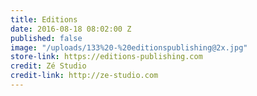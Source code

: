 ```yaml
---
title: Editions
date: 2016-08-18 08:02:00 Z
published: false
image: "/uploads/133%20-%20editionspublishing@2x.jpg"
store-link: https://editions-publishing.com
credit: Zé Studio
credit-link: http://ze-studio.com
---
```


